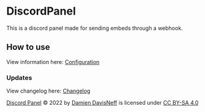 # DiscordPanel
This is a discord panel made for sending embeds through a webhook.

## How to use ##
View information here: <a href="https://github.com/DamienDavisNeff/DiscordPanel/wiki/Configuration" target="_blank">Configuration</a>

### Updates ###
View changelog here: <a href="https://github.com/DamienDavisNeff/DiscordPanel/wiki/Changelog" target="_blank">Changelog</a>

<a href="https://www.github.com/DamienDavisNeff/DiscordPanel" target="_blank">Discord Panel</a> © 2022 by <a href="https://www.github.com/DamienDavisNeff" target="_blank">Damien DavisNeff</a> is licensed under <a href="https://creativecommons.org/licenses/by-sa/4.0/" target="_blank">CC BY-SA 4.0</a>
